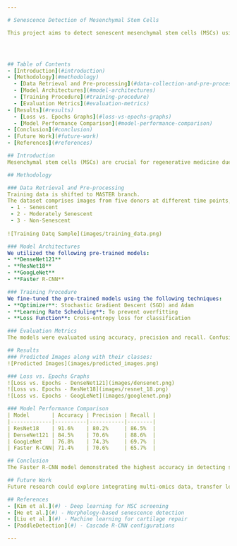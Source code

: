```yaml
---

# Senescence Detection of Mesenchymal Stem Cells

This project aims to detect senescent mesenchymal stem cells (MSCs) using pre-trained models such as DenseNet121, ResNet18, GoogLeNet, and Faster R-CNN. The study evaluates these models' performance on images obtained from Olympus fluorescence microscopes.




## Table of Contents
- [Introduction](#introduction)
- [Methodology](#methodology)
  - [Data Retrieval and Pre-processing](#data-collection-and-pre-processing)
  - [Model Architectures](#model-architectures)
  - [Training Procedure](#training-procedure)
  - [Evaluation Metrics](#evaluation-metrics)
- [Results](#results)
  - [Loss vs. Epochs Graphs](#loss-vs-epochs-graphs)
  - [Model Performance Comparison](#model-performance-comparison)
- [Conclusion](#conclusion)
- [Future Work](#future-work)
- [References](#references)

## Introduction
Mesenchymal stem cells (MSCs) are crucial for regenerative medicine due to their ability to differentiate into various cell types and their immunomodulatory properties. Detecting senescent MSCs is essential as they exhibit reduced therapeutic potential. This project employs advanced deep learning techniques to accurately identify senescent MSCs.

## Methodology

### Data Retrieval and Pre-processing
Training data is shifted to MASTER branch. 
The dataset comprises images from five donors at different time points, each stained for actin and nucleus. Images were captured using an Olympus IX83 fluorescence microscope and pre-processed to remove artifacts and standardize the dataset.
 - 1 - Senescent
 - 2 - Moderately Senescent
 - 3 - Non-Senescent
   
![Training Datq Sample](images/training_data.png)

### Model Architectures
We utilized the following pre-trained models:
- **DenseNet121**
- **ResNet18**
- **GoogLeNet**
- **Faster R-CNN**

### Training Procedure
We fine-tuned the pre-trained models using the following techniques:
- **Optimizer**: Stochastic Gradient Descent (SGD) and Adam
- **Learning Rate Scheduling**: To prevent overfitting
- **Loss Function**: Cross-entropy loss for classification

### Evaluation Metrics
The models were evaluated using accuracy, precision and recall. Confusion matrices were used to analyze the classification performance in detail.

## Results
### Predicted Images along with their classes:
![Predicted Images](images/predicted_images.png)

### Loss vs. Epochs Graphs
![Loss vs. Epochs - DenseNet121](images/densenet.png)
![Loss vs. Epochs - ResNet18](images/resnet_18.png)
![Loss vs. Epochs - GoogLeNet](images/googlenet.png)

### Model Performance Comparison
| Model       | Accuracy | Precision | Recall |
|-------------|----------|-----------|--------|
| ResNet18    | 91.6%    | 80.2%     | 86.5%  |
| DenseNet121 | 84.5%    | 70.6%     | 88.6%  |
| GoogLeNet   | 76.8%    | 74.3%     | 69.7%  |
| Faster R-CNN| 71.4%    | 70.6%     | 65.7%  |

## Conclusion
The Faster R-CNN model demonstrated the highest accuracy in detecting senescent MSCs, making it the most effective model for this task. The other models also showed competitive performance, indicating the robustness of deep learning techniques in this domain.

## Future Work
Future research could explore integrating multi-omics data, transfer learning techniques, and validating model performance on clinical samples. Additionally, optimizing models for real-time analysis and developing interactive visualization tools are promising directions.

## References
- [Kim et al.](#) - Deep learning for MSC screening
- [He et al.](#) - Morphology-based senescence detection
- [Liu et al.](#) - Machine learning for cartilage repair
- [PaddleDetection](#) - Cascade R-CNN configurations

---
```

